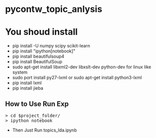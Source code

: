 # pycontw_topic_anlysis

You shoud install
=========================

- pip install -U numpy scipy scikit-learn
- pip install "ipython[notebook]"
- pip install beautifulsoup4
- pip install BeautifulSoup
- sudo apt-get install libxml2-dev libxslt-dev python-dev for linux like system
- sudo port install py27-lxml or sudo apt-get install python3-lxml
- pip install lxml
- pip install jieba


## How to Use Run Exp
<pre>
> cd $project_folder/
> ipython notebook
</pre>

- Then Just Run topics_lda.ipynb
